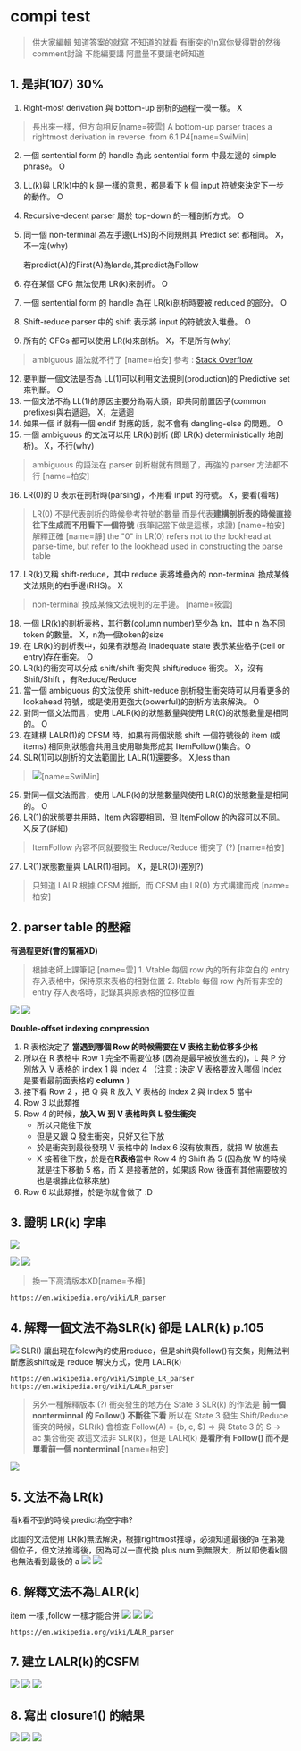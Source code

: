# compi test
> 供大家編輯 
> 知道答案的就寫
> 不知道的就看
> 有衝突的\n寫你覺得對的然後comment討論
> 不能編要講
> 阿盡量不要讓老師知道

## 1. 是非(107) 30%

1. Right-most derivation 與 bottom-up 剖析的過程一模一樣。 X
> 長出來一樣，但方向相反[name=筱雲]
> A bottom-up parser traces a rightmost derivation in reverse. from 6.1 P4[name=SwiMin]
2. 一個 sentential form 的 handle 為此 sentential form 中最左邊的 simple phrase。 O
3. LL(k)與 LR(k)中的 k 是一樣的意思，都是看下 k 個 input 符號來決定下一步的動作。 O
4. Recursive-decent parser 屬於 top-down 的一種剖析方式。 O
6. 同一個 non-terminal 為左手邊(LHS)的不同規則其 Predict set 都相同。 X，不一定(why)

    若predict(A)的First(A)為landa,其predict為Follow
8. 存在某個 CFG 無法使用 LR(k)來剖析。 O
9. 一個 sentential form 的 handle 為在 LR(k)剖析時要被 reduced 的部分。 O
10. Shift-reduce parser 中的 shift 表示將 input 的符號放入堆疊。 O
11. 所有的 CFGs 都可以使用 LR(k)來剖析。 X，不是所有(why)
> ambiguous 語法就不行了 [name=柏安]
> 參考 : [Stack Overflow](https://stackoverflow.com/questions/25343014/can-an-lr1-parser-parse-this-grammar)
12. 要判斷一個文法是否為 LL(1)可以利用文法規則(production)的 Predictive set 來判斷。 O
13. 一個文法不為 LL(1)的原因主要分為兩大類，即共同前置因子(common prefixes)與右遞迴。 X，左遞迴
14. 如果一個 if 就有一個 endif 對應的話，就不會有 dangling-else 的問題。 O
15. 一個 ambiguous 的文法可以用 LR(k)剖析 (即 LR(k) deterministically 地剖析)。 X，不行(why)
> ambiguous 的語法在 parser 剖析樹就有問題了，再強的 parser 方法都不行 [name=柏安]
16. LR(0)的 0 表示在剖析時(parsing)，不用看 input 的符號。 X，要看(看啥)
> LR(0) 不是代表剖析的時候參考符號的數量
> 而是代表**建構剖析表的時候直接往下生成而不用看下一個符號** (我筆記當下做是這樣，求證) [name=柏安]
> 解釋正確 [name=靜]
> the "0" in LR(0) refers not to the lookhead at parse-time, but refer to the lookhead used in constructing the parse table
17. LR(k)又稱 shift-reduce，其中 reduce 表將堆疊內的 non-terminal 換成某條文法規則的右手邊(RHS)。 X
> non-terminal 換成某條文法規則的左手邊。 [name=筱雲]
18. 一個 LR(k)的剖析表格，其行數(column number)至少為 kn，其中 n 為不同 token 的數量。 X，n為一個token的size
20. 在 LR(k)的剖析表中，如果有狀態為 inadequate state 表示某些格子(cell or entry)存在衝突。 O
21. LR(k)的衝突可以分成 shift/shift 衝突與 shift/reduce 衝突。 X，沒有Shift/Shift ，有Reduce/Reduce
22. 當一個 ambiguous 的文法使用 shift-reduce 剖析發生衝突時可以用看更多的 lookahead 符號，或是使用更強大(powerful)的剖析方法來解決。 O
22. 對同一個文法而言，使用 LALR(k)的狀態數量與使用 LR(0)的狀態數量是相同的。 O
23. 在建構 LALR(1)的 CFSM 時，如果有兩個狀態 shift 一個符號後的 item (或 items) 相同則狀態會共用且使用聯集形成其 ItemFollow()集合。O
24. SLR(1)可以剖析的文法範圍比 LALR(1)還要多。 X,less than
> ![](https://i.imgur.com/mMfSCaI.png)[name=SwiMin]
25. 對同一個文法而言，使用 LALR(k)的狀態數量與使用 LR(0)的狀態數量是相同的。 O
26. LR(1)的狀態要共用時，Item 內容要相同，但 ItemFollow 的內容可以不同。 X,反了(詳細)
>ItemFollow 內容不同就要發生 Reduce/Reduce 衝突了 (?) [name=柏安]
27. LR(1)狀態數量與 LALR(1)相同。 X，是LR(0)(差別?)
> 只知道 LALR 根據 CFSM 推斷，而 CFSM 由 LR(0) 方式構建而成 [name=柏安]


## 2. parser table 的壓縮
**有過程更好(會的幫補XD)**
> 根據老師上課筆記 [name=雲]
    1. Vtable 每個 row 內的所有非空白的 entry 存入表格中，保持原來表格的相對位置
    2. Rtable 每個 row 內所有非空的entry 存入表格時，記錄其與原表格的位移位置
    
![](https://i.imgur.com/VZqACAz.png)
![](https://i.imgur.com/1W9Lym7.png)

**Double-offset indexing compression**
1. R 表格決定了 **當遇到哪個 Row 的時候需要在 V 表格主動位移多少格**
2. 所以在 R 表格中 Row 1 完全不需要位移 (因為是最早被放進去的)，L 與 P 分別放入 V 表格的 index 1 與 index 4 （注意 : 決定 V 表格要放入哪個 Index 是要看最前面表格的 **column** )
3. 接下看 Row 2 ，把 Q 與 R 放入 V 表格的 index 2 與 index 5 當中
4. Row 3 以此類推
5. Row 4 的時候，**放入 W 到 V 表格時與 L 發生衝突**
    - 所以只能往下放
    - 但是又跟 Q 發生衝突，只好又往下放
    - 於是衝突到最後發現 V 表格中的 Index 6 沒有放東西，就把 W 放進去
    - X 接著往下放，於是在**R表格**當中 Row 4 的 Shift 為 5 (因為放 W 的時候就是往下移動 5 格，而 X 是接著放的，如果該 Row 後面有其他需要放的也是根據此位移來放)
6. Row 6 以此類推，於是你就會做了 :D


## 3. 證明 LR(k) 字串
![](https://i.imgur.com/TSPYJQT.png)

![](https://i.imgur.com/L7MeI7f.jpg)
![](https://i.imgur.com/r4zhuwK.jpg)

>換一下高清版本XD[name=予樺]
<!--[](https://i.imgur.com/pS6W50u.png)
![](https://i.imgur.com/GpAGXfu.png)-->



    https://en.wikipedia.org/wiki/LR_parser

## 4. 解釋一個文法不為SLR(k) 卻是 LALR(k) p.105
![](https://i.imgur.com/L6Srof4.png)
    SLR() 讓出現在folow內的使用reduce，但是shift與follow()有交集，則無法判斷應該shift或是 reduce
    解決方式，使用 LALR(k)
    
    https://en.wikipedia.org/wiki/Simple_LR_parser
    https://en.wikipedia.org/wiki/LALR_parser

> 另外一種解釋版本 (?)
> 衝突發生的地方在 State 3
> SLR(k) 的作法是 **前一個 nonterminnal 的 Follow() 不斷往下看**
> 所以在 State 3 發生 Shift/Reduce 衝突的時候，SLR(k) 
> 會檢查 Follow(A) = {b, c, $} => 與 State 3 的 S -> ac 集合衝突
> 故這文法非 SLR(k)，但是 LALR(k) **是看所有 Follow() 而不是單看前一個 nonterminal**
> [name=柏安]

![](https://i.imgur.com/QPh9CJ0.png)

## 5. 文法不為 LR(k) 
看k看不到的時候
predict為空字串?

此圖的文法使用 LR(k)無法解決，根據rightmost推導，必須知道最後的a 在第幾個位子，但文法推導後，因為可以一直代換 plus num 到無限大，所以即使看k個也無法看到最後的 a 
![](https://i.imgur.com/0ACOIbl.png)
![](https://i.imgur.com/PLba3G2.png)



## 6. 解釋文法不為LALR(k) 
  
item 一樣 ,follow 一樣才能合併
![](https://i.imgur.com/BJ4OTEq.png)
![](https://i.imgur.com/loxkmUB.png)
![](https://i.imgur.com/LX8iSnF.png)

    https://en.wikipedia.org/wiki/LALR_parser
    
    
## 7. 建立 LALR(k)的CSFM
![](https://i.imgur.com/TI4sbet.png)
![](https://i.imgur.com/jAxmtaH.png)
![](https://i.imgur.com/12XLJ7n.jpg)

    
## 8. 寫出 closure1() 的結果

![](https://i.imgur.com/Lv6TYao.png)
![](https://i.imgur.com/v3N5Gw0.png)
![](https://i.imgur.com/9onZtz6.png)
 
    

<!--大家晚安，早點睡-->